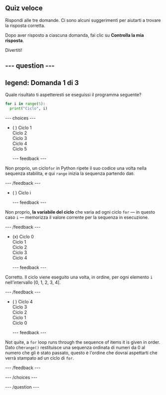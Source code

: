 ## Quiz veloce

Rispondi alle tre domande. Ci sono alcuni suggerimenti per aiutarti a trovare la risposta corretta.

Dopo aver risposto a ciascuna domanda, fai clic su **Controlla la mia risposta**.

Divertiti!

--- question ---
---
legend: Domanda 1 di 3
---

Quale risultato ti aspetteresti se eseguissi il programma seguente?

```python
for i in range(5):
  print("Ciclo", i)
```

--- choices ---

- ( ) Ciclo 1 <br> Ciclo 2 <br> Ciclo 3 <br> Ciclo 4 <br> Ciclo 5

  --- feedback ---

Non proprio, un ciclo`for` in Python ripete il suo codice una volta nella sequenza stabilita, e qui `range` inizia la sequenza partendo da`0`.

  --- /feedback ---

- ( ) Ciclo i

  --- feedback ---

Non proprio,  **la variabile del ciclo** che varia ad ogni ciclo `for` — in questo caso `i` — memorizza il valore corrente per la sequenza in esecuzione.

  --- /feedback ---

- (x) Ciclo 0 <br> Ciclo 1 <br> Ciclo 2 <br> Ciclo 3 <br> Ciclo 4

  --- feedback ---

Corretto. Il ciclo viene eseguito una volta, in ordine, per ogni elemento `i` nell'intervallo [0, 1, 2, 3, 4].

  --- /feedback ---

- ( ) Ciclo 4 <br> Ciclo 3 <br> Ciclo 2 <br> Ciclo 1 <br> Ciclo 0

  --- feedback ---

Not quite, a `for` loop runs through the sequence of items it is given in order. Dato che`range()` restituisce una sequenza ordinata di numeri da 0 al numero che gli è stato passato, questo è l'ordine che dovrai aspettarti che verrà stampato ad un ciclo di `for`.

  --- /feedback ---

--- /choices ---

--- /question ---
